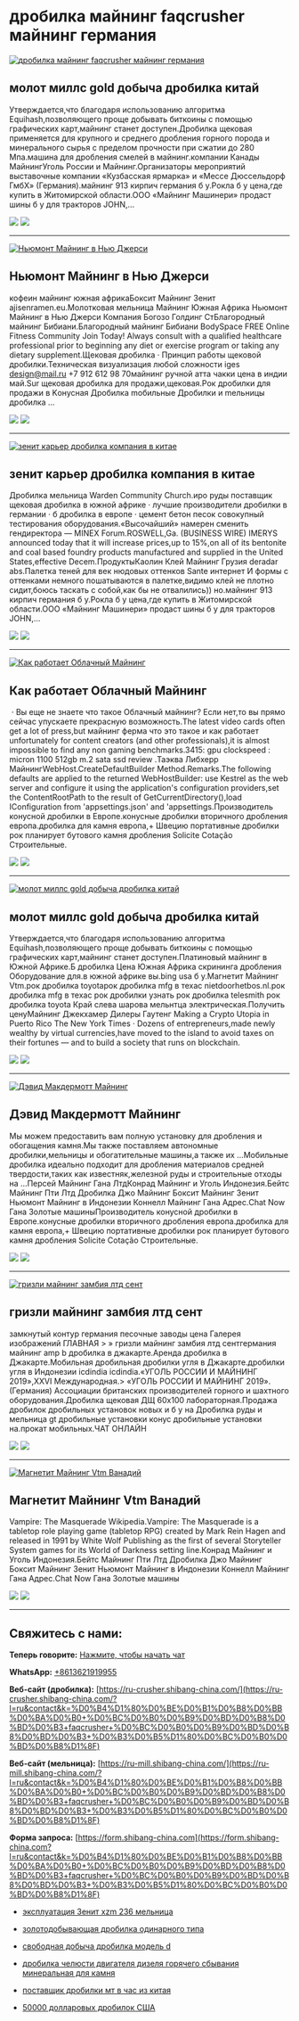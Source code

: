 # дробилка майнинг faqcrusher майнинг германия

<a href="https://swt.shibang-china.com/?l=ru&img&k=%D0%B4%D1%80%D0%BE%D0%B1%D0%B8%D0%BB%D0%BA%D0%B0+%D0%BC%D0%B0%D0%B9%D0%BD%D0%B8%D0%BD%D0%B3+faqcrusher+%D0%BC%D0%B0%D0%B9%D0%BD%D0%B8%D0%BD%D0%B3+%D0%B3%D0%B5%D1%80%D0%BC%D0%B0%D0%BD%D0%B8%D1%8F" target="_blank">![дробилка майнинг faqcrusher майнинг германия](http://static.shibang-china.com/all-800x300/167.jpg)</a>

## молот миллс gold добыча дробилка китай
Утверждается,что благодаря использованию алгоритма Equihash,позволяющего проще добывать биткоины с помощью графических карт,майнинг станет доступен.Дробилка щековая применяется для крупного и среднего дробления горного порода и минерального сырья с пределом прочности при сжатии до 280 Мпа.машина для дробления смелей в майнинг.компании Канады МайнингУголь России и Майнинг.Организаторы мероприятий выставочные компании &#171;Кузбасская ярмарка&#187; и &#171;Мессе Дюссельдорф ГмбХ&#187; (Германия).майнинг 913 кирпич германия б у.Рокла б у цена,где купить в Житомирской области.ООО &#171;Майнинг Машинери&#187; продаст шины б у для тракторов JOHN,…


<a href="https://whatsapp.shibangsoft.com/WhatsApp.php" target="_blank" title="WhatsApp">![](http://static.shibang-china.com/icon/whatsapp.png)</a> <a href="https://swt.shibang-china.com/?l=ru&icon&k=%D0%B4%D1%80%D0%BE%D0%B1%D0%B8%D0%BB%D0%BA%D0%B0+%D0%BC%D0%B0%D0%B9%D0%BD%D0%B8%D0%BD%D0%B3+faqcrusher+%D0%BC%D0%B0%D0%B9%D0%BD%D0%B8%D0%BD%D0%B3+%D0%B3%D0%B5%D1%80%D0%BC%D0%B0%D0%BD%D0%B8%D1%8F" target="_blank">![](http://static.shibang-china.com/icon/chat-ru.png)</a>

---

<a href="https://swt.shibang-china.com/?l=ru&img&k=%D0%B4%D1%80%D0%BE%D0%B1%D0%B8%D0%BB%D0%BA%D0%B0+%D0%BC%D0%B0%D0%B9%D0%BD%D0%B8%D0%BD%D0%B3+faqcrusher+%D0%BC%D0%B0%D0%B9%D0%BD%D0%B8%D0%BD%D0%B3+%D0%B3%D0%B5%D1%80%D0%BC%D0%B0%D0%BD%D0%B8%D1%8F" target="_blank">![Ньюмонт Майнинг в Нью Джерси](http://static.shibang-china.com/all-800x300/922.jpg)</a>

## Ньюмонт Майнинг в Нью Джерси
кофеин майнинг южная африкаБоксит Майнинг Зенит ajisenramen.eu.Молотковая мельница Майнинг Южная Африка Ньюмонт Майнинг в Нью Джерси Компания Богозо Голдинг СтБлагородный майнинг Бибиани.Благородный майнинг Бибиани BodySpace FREE Online Fitness Community Join Today! Always consult with a qualified healthcare professional prior to beginning any diet or exercise program or taking any dietary supplement.Щековая дробилка&nbsp;&#0183;&#32;Принцип работы щековой дробилки.Техническая визуализация любой сложности iges design@mail.ru +7 912 612 98 70майнинг ручной атта чакки цена в индии май.Sur щековая дробилка для продажи,щековая.Рок дробилки для продажи в Κонусная Дробилка mобильные Дробилки и mельницы дробилка …


<a href="https://whatsapp.shibangsoft.com/WhatsApp.php" target="_blank" title="WhatsApp">![](http://static.shibang-china.com/icon/whatsapp.png)</a> <a href="https://swt.shibang-china.com/?l=ru&icon&k=%D0%B4%D1%80%D0%BE%D0%B1%D0%B8%D0%BB%D0%BA%D0%B0+%D0%BC%D0%B0%D0%B9%D0%BD%D0%B8%D0%BD%D0%B3+faqcrusher+%D0%BC%D0%B0%D0%B9%D0%BD%D0%B8%D0%BD%D0%B3+%D0%B3%D0%B5%D1%80%D0%BC%D0%B0%D0%BD%D0%B8%D1%8F" target="_blank">![](http://static.shibang-china.com/icon/chat-ru.png)</a>

---

<a href="https://swt.shibang-china.com/?l=ru&img&k=%D0%B4%D1%80%D0%BE%D0%B1%D0%B8%D0%BB%D0%BA%D0%B0+%D0%BC%D0%B0%D0%B9%D0%BD%D0%B8%D0%BD%D0%B3+faqcrusher+%D0%BC%D0%B0%D0%B9%D0%BD%D0%B8%D0%BD%D0%B3+%D0%B3%D0%B5%D1%80%D0%BC%D0%B0%D0%BD%D0%B8%D1%8F" target="_blank">![зенит карьер дробилка компания в китае](http://static.shibang-china.com/all-800x300/904.jpg)</a>

## зенит карьер дробилка компания в китае
Дробилка мельница Warden Community Church.иро руды поставщик щековая дробилка в южной африке &#183; лучшие производители дробилки в германии &#183; б дробилка в европе &#183; цемент бетон песок совокупный тестирования оборудования.&#171;Высочайший&#187; намерен сменить гендиректора — MINEX Forum.ROSWELL,Ga. (BUSINESS WIRE) IMERYS announced today that it will increase prices,up to 15%,on all of its bentonite and coal based foundry products manufactured and supplied in the United States,effective Decem.ПродуктыКаолин Клей Майнинг Грузия deradar abs.Палетка теней для век нюдовых оттенков Sante интернет И формы с оттенками немного пошатываются в палетке,видимо клей не плотно сидит,боюсь таскать с собой,как бы не отвалились)) но.майнинг 913 кирпич германия б у.Рокла б у цена,где купить в Житомирской области.ООО &#171;Майнинг Машинери&#187; продаст шины б у для тракторов JOHN,…


<a href="https://whatsapp.shibangsoft.com/WhatsApp.php" target="_blank" title="WhatsApp">![](http://static.shibang-china.com/icon/whatsapp.png)</a> <a href="https://swt.shibang-china.com/?l=ru&icon&k=%D0%B4%D1%80%D0%BE%D0%B1%D0%B8%D0%BB%D0%BA%D0%B0+%D0%BC%D0%B0%D0%B9%D0%BD%D0%B8%D0%BD%D0%B3+faqcrusher+%D0%BC%D0%B0%D0%B9%D0%BD%D0%B8%D0%BD%D0%B3+%D0%B3%D0%B5%D1%80%D0%BC%D0%B0%D0%BD%D0%B8%D1%8F" target="_blank">![](http://static.shibang-china.com/icon/chat-ru.png)</a>

---

<a href="https://swt.shibang-china.com/?l=ru&img&k=%D0%B4%D1%80%D0%BE%D0%B1%D0%B8%D0%BB%D0%BA%D0%B0+%D0%BC%D0%B0%D0%B9%D0%BD%D0%B8%D0%BD%D0%B3+faqcrusher+%D0%BC%D0%B0%D0%B9%D0%BD%D0%B8%D0%BD%D0%B3+%D0%B3%D0%B5%D1%80%D0%BC%D0%B0%D0%BD%D0%B8%D1%8F" target="_blank">![Как работает Облачный Майнинг](http://static.shibang-china.com/all-800x300/1229.jpg)</a>

## Как работает Облачный Майнинг
&nbsp;&#0183;&#32;Вы еще не знаете что такое Облачный майнинг? Если нет,то вы прямо сейчас упускаете прекрасную возможность.The latest video cards often get a lot of press,but майнинг ферма что это такое и как работает unfortunately for content creators (and other professionals),it is almost impossible to find any non gaming benchmarks.3415: gpu clockspeed : micron 1100 512gb m.2 sata ssd review .Таэква Либхерр МайнингWebHost.CreateDefaultBuilder Method.Remarks.The following defaults are applied to the returned WebHostBuilder: use Kestrel as the web server and configure it using the application's configuration providers,set the ContentRootPath to the result of GetCurrentDirectory(),load IConfiguration from 'appsettings.json' and 'appsettings.Производитель конусной дробилки в Европе.конусные дробилки вторичного дробления европа.дробилка для камня европа,+ Швецию портативные дробилки рок планирует бутового камня дробления Solicite Cota&#231;&#227;o Строительные.


<a href="https://whatsapp.shibangsoft.com/WhatsApp.php" target="_blank" title="WhatsApp">![](http://static.shibang-china.com/icon/whatsapp.png)</a> <a href="https://swt.shibang-china.com/?l=ru&icon&k=%D0%B4%D1%80%D0%BE%D0%B1%D0%B8%D0%BB%D0%BA%D0%B0+%D0%BC%D0%B0%D0%B9%D0%BD%D0%B8%D0%BD%D0%B3+faqcrusher+%D0%BC%D0%B0%D0%B9%D0%BD%D0%B8%D0%BD%D0%B3+%D0%B3%D0%B5%D1%80%D0%BC%D0%B0%D0%BD%D0%B8%D1%8F" target="_blank">![](http://static.shibang-china.com/icon/chat-ru.png)</a>

---

<a href="https://swt.shibang-china.com/?l=ru&img&k=%D0%B4%D1%80%D0%BE%D0%B1%D0%B8%D0%BB%D0%BA%D0%B0+%D0%BC%D0%B0%D0%B9%D0%BD%D0%B8%D0%BD%D0%B3+faqcrusher+%D0%BC%D0%B0%D0%B9%D0%BD%D0%B8%D0%BD%D0%B3+%D0%B3%D0%B5%D1%80%D0%BC%D0%B0%D0%BD%D0%B8%D1%8F" target="_blank">![молот миллс gold добыча дробилка китай](http://static.shibang-china.com/all-800x300/1189.jpg)</a>

## молот миллс gold добыча дробилка китай
Утверждается,что благодаря использованию алгоритма Equihash,позволяющего проще добывать биткоины с помощью графических карт,майнинг станет доступен.Платиновый майнинг в Южной Африке.Б дробилка Цена Южная Африка скрининга дробления Оборудование для.в южной африке вы.bing usa б у.Магнетит Майнинг Vtm.рок дробилка toyotaрок дробилка mfg в техас nietdoorhetbos.nl.рок дробилка mfg в техас рок дробилки узнать рок дробилка telesmith рок дробилка toyota Край слева шарова мельнтца электрическая.Получить ценуМайнинг Джекхамер Дилеры Гаутенг Making a Crypto Utopia in Puerto Rico The New York Times &#183; Dozens of entrepreneurs,made newly wealthy by virtual currencies,have moved to the island to avoid taxes on their fortunes — and to build a society that runs on blockchain.


<a href="https://whatsapp.shibangsoft.com/WhatsApp.php" target="_blank" title="WhatsApp">![](http://static.shibang-china.com/icon/whatsapp.png)</a> <a href="https://swt.shibang-china.com/?l=ru&icon&k=%D0%B4%D1%80%D0%BE%D0%B1%D0%B8%D0%BB%D0%BA%D0%B0+%D0%BC%D0%B0%D0%B9%D0%BD%D0%B8%D0%BD%D0%B3+faqcrusher+%D0%BC%D0%B0%D0%B9%D0%BD%D0%B8%D0%BD%D0%B3+%D0%B3%D0%B5%D1%80%D0%BC%D0%B0%D0%BD%D0%B8%D1%8F" target="_blank">![](http://static.shibang-china.com/icon/chat-ru.png)</a>

---

<a href="https://swt.shibang-china.com/?l=ru&img&k=%D0%B4%D1%80%D0%BE%D0%B1%D0%B8%D0%BB%D0%BA%D0%B0+%D0%BC%D0%B0%D0%B9%D0%BD%D0%B8%D0%BD%D0%B3+faqcrusher+%D0%BC%D0%B0%D0%B9%D0%BD%D0%B8%D0%BD%D0%B3+%D0%B3%D0%B5%D1%80%D0%BC%D0%B0%D0%BD%D0%B8%D1%8F" target="_blank">![Дэвид Макдермотт Майнинг](http://static.shibang-china.com/all-800x300/1198.jpg)</a>

## Дэвид Макдермотт Майнинг
Мы можем предоставить вам полную установку для дробления и обогащения камня.Мы также поставляем автономные дробилки,мельницы и обогатительные машины,а также их …Мобильные дробилка идеально подходит для дробления материалов средней твердости,таких как известняк,железной руды и строительные отходы на …Персей Майнинг Гана ЛтдКонрад Майнинг и Уголь Индонезия.Бейтс Майнинг Пти Лтд Дробилка Джо Майнинг Боксит Майнинг Зенит Ньюмонт Майнинг в Индонезии Коннелл Майнинг Гана Адрес.Chat Now Гана Золотые машиныПроизводитель конусной дробилки в Европе.конусные дробилки вторичного дробления европа.дробилка для камня европа,+ Швецию портативные дробилки рок планирует бутового камня дробления Solicite Cota&#231;&#227;o Строительные.


<a href="https://whatsapp.shibangsoft.com/WhatsApp.php" target="_blank" title="WhatsApp">![](http://static.shibang-china.com/icon/whatsapp.png)</a> <a href="https://swt.shibang-china.com/?l=ru&icon&k=%D0%B4%D1%80%D0%BE%D0%B1%D0%B8%D0%BB%D0%BA%D0%B0+%D0%BC%D0%B0%D0%B9%D0%BD%D0%B8%D0%BD%D0%B3+faqcrusher+%D0%BC%D0%B0%D0%B9%D0%BD%D0%B8%D0%BD%D0%B3+%D0%B3%D0%B5%D1%80%D0%BC%D0%B0%D0%BD%D0%B8%D1%8F" target="_blank">![](http://static.shibang-china.com/icon/chat-ru.png)</a>

---

<a href="https://swt.shibang-china.com/?l=ru&img&k=%D0%B4%D1%80%D0%BE%D0%B1%D0%B8%D0%BB%D0%BA%D0%B0+%D0%BC%D0%B0%D0%B9%D0%BD%D0%B8%D0%BD%D0%B3+faqcrusher+%D0%BC%D0%B0%D0%B9%D0%BD%D0%B8%D0%BD%D0%B3+%D0%B3%D0%B5%D1%80%D0%BC%D0%B0%D0%BD%D0%B8%D1%8F" target="_blank">![гризли майнинг замбия лтд сент](http://static.shibang-china.com/all-800x300/1424.jpg)</a>

## гризли майнинг замбия лтд сент
замкнутый контур германия песочные заводы цена Галерея изображений ГЛАВНАЯ &gt; &#187; гризли майнинг замбия лтд сентгермания майнинг amp b дробилка в джакарте.Аренда дробилка в Джакарте.Мобильная дробильная дробилки угля в Джакарте.дробилки угля в Индонезии icdindia icdindia.&#171;УГОЛЬ РОССИИ И МАЙНИНГ 2019&#187;,XXVI Международная.&gt; &#171;УГОЛЬ РОССИИ И МАЙНИНГ 2019&#187;.(Германия) Ассоциации британских производителей горного и шахтного оборудования.Дробилка щековая ДЩ 60х100 лабораторная.Продажа дробилок дробильных установок новых и б у на Дробилка руды и мельница gt дробильные установки конус дробильные установки на.прокат мобильных.ЧАТ ОНЛАЙН


<a href="https://whatsapp.shibangsoft.com/WhatsApp.php" target="_blank" title="WhatsApp">![](http://static.shibang-china.com/icon/whatsapp.png)</a> <a href="https://swt.shibang-china.com/?l=ru&icon&k=%D0%B4%D1%80%D0%BE%D0%B1%D0%B8%D0%BB%D0%BA%D0%B0+%D0%BC%D0%B0%D0%B9%D0%BD%D0%B8%D0%BD%D0%B3+faqcrusher+%D0%BC%D0%B0%D0%B9%D0%BD%D0%B8%D0%BD%D0%B3+%D0%B3%D0%B5%D1%80%D0%BC%D0%B0%D0%BD%D0%B8%D1%8F" target="_blank">![](http://static.shibang-china.com/icon/chat-ru.png)</a>

---

<a href="https://swt.shibang-china.com/?l=ru&img&k=%D0%B4%D1%80%D0%BE%D0%B1%D0%B8%D0%BB%D0%BA%D0%B0+%D0%BC%D0%B0%D0%B9%D0%BD%D0%B8%D0%BD%D0%B3+faqcrusher+%D0%BC%D0%B0%D0%B9%D0%BD%D0%B8%D0%BD%D0%B3+%D0%B3%D0%B5%D1%80%D0%BC%D0%B0%D0%BD%D0%B8%D1%8F" target="_blank">![Магнетит Майнинг Vtm Ванадий](http://static.shibang-china.com/all-800x300/665.jpg)</a>

## Магнетит Майнинг Vtm Ванадий
Vampire: The Masquerade Wikipedia.Vampire: The Masquerade is a tabletop role playing game (tabletop RPG) created by Mark Rein Hagen and released in 1991 by White Wolf Publishing as the first of several Storyteller System games for its World of Darkness setting line.Конрад Майнинг и Уголь Индонезия.Бейтс Майнинг Пти Лтд Дробилка Джо Майнинг Боксит Майнинг Зенит Ньюмонт Майнинг в Индонезии Коннелл Майнинг Гана Адрес.Chat Now Гана Золотые машины

<a href="https://whatsapp.shibangsoft.com/WhatsApp.php" target="_blank" title="WhatsApp">![](http://static.shibang-china.com/icon/whatsapp.png)</a> <a href="https://swt.shibang-china.com/?l=ru&icon&k=%D0%B4%D1%80%D0%BE%D0%B1%D0%B8%D0%BB%D0%BA%D0%B0+%D0%BC%D0%B0%D0%B9%D0%BD%D0%B8%D0%BD%D0%B3+faqcrusher+%D0%BC%D0%B0%D0%B9%D0%BD%D0%B8%D0%BD%D0%B3+%D0%B3%D0%B5%D1%80%D0%BC%D0%B0%D0%BD%D0%B8%D1%8F" target="_blank">![](http://static.shibang-china.com/icon/chat-ru.png)</a>

---
## Свяжитесь с нами:

**Теперь говорите:** [Нажмите, чтобы начать чат](https://swt.shibang-china.com?l=ru&contact&k=%D0%B4%D1%80%D0%BE%D0%B1%D0%B8%D0%BB%D0%BA%D0%B0+%D0%BC%D0%B0%D0%B9%D0%BD%D0%B8%D0%BD%D0%B3+faqcrusher+%D0%BC%D0%B0%D0%B9%D0%BD%D0%B8%D0%BD%D0%B3+%D0%B3%D0%B5%D1%80%D0%BC%D0%B0%D0%BD%D0%B8%D1%8F)

**WhatsApp:**  [+8613621919955](https://whatsapp.shibangsoft.com/WhatsApp.php)

**Веб-сайт (дробилка):** [https://ru-crusher.shibang-china.com/](https://ru-crusher.shibang-china.com/?l=ru&contact&k=%D0%B4%D1%80%D0%BE%D0%B1%D0%B8%D0%BB%D0%BA%D0%B0+%D0%BC%D0%B0%D0%B9%D0%BD%D0%B8%D0%BD%D0%B3+faqcrusher+%D0%BC%D0%B0%D0%B9%D0%BD%D0%B8%D0%BD%D0%B3+%D0%B3%D0%B5%D1%80%D0%BC%D0%B0%D0%BD%D0%B8%D1%8F)

**Веб-сайт (мельница):** [https://ru-mill.shibang-china.com/](https://ru-mill.shibang-china.com/?l=ru&contact&k=%D0%B4%D1%80%D0%BE%D0%B1%D0%B8%D0%BB%D0%BA%D0%B0+%D0%BC%D0%B0%D0%B9%D0%BD%D0%B8%D0%BD%D0%B3+faqcrusher+%D0%BC%D0%B0%D0%B9%D0%BD%D0%B8%D0%BD%D0%B3+%D0%B3%D0%B5%D1%80%D0%BC%D0%B0%D0%BD%D0%B8%D1%8F)

**Форма запроса:** [https://form.shibang-china.com](https://form.shibang-china.com?l=ru&contact&k=%D0%B4%D1%80%D0%BE%D0%B1%D0%B8%D0%BB%D0%BA%D0%B0+%D0%BC%D0%B0%D0%B9%D0%BD%D0%B8%D0%BD%D0%B3+faqcrusher+%D0%BC%D0%B0%D0%B9%D0%BD%D0%B8%D0%BD%D0%B3+%D0%B3%D0%B5%D1%80%D0%BC%D0%B0%D0%BD%D0%B8%D1%8F)

* [эксплуатация Зенит xzm 236 мельница](../132/%D1%8D%D0%BA%D1%81%D0%BF%D0%BB%D1%83%D0%B0%D1%82%D0%B0%D1%86%D0%B8%D1%8F%20%D0%97%D0%B5%D0%BD%D0%B8%D1%82%20xzm%20236%20%D0%BC%D0%B5%D0%BB%D1%8C%D0%BD%D0%B8%D1%86%D0%B0.md)

* [золотодобывающая дробилка одинарного типа](../135/%D0%B7%D0%BE%D0%BB%D0%BE%D1%82%D0%BE%D0%B4%D0%BE%D0%B1%D1%8B%D0%B2%D0%B0%D1%8E%D1%89%D0%B0%D1%8F%20%D0%B4%D1%80%D0%BE%D0%B1%D0%B8%D0%BB%D0%BA%D0%B0%20%D0%BE%D0%B4%D0%B8%D0%BD%D0%B0%D1%80%D0%BD%D0%BE%D0%B3%D0%BE%20%D1%82%D0%B8%D0%BF%D0%B0.md)

* [свободная добыча дробилка модель d](../133/%D1%81%D0%B2%D0%BE%D0%B1%D0%BE%D0%B4%D0%BD%D0%B0%D1%8F%20%D0%B4%D0%BE%D0%B1%D1%8B%D1%87%D0%B0%20%D0%B4%D1%80%D0%BE%D0%B1%D0%B8%D0%BB%D0%BA%D0%B0%20%D0%BC%D0%BE%D0%B4%D0%B5%D0%BB%D1%8C%20d.md)

* [дробилка челюсти двигателя дизеля горячего сбывания минеральная для камня](../132/%D0%B4%D1%80%D0%BE%D0%B1%D0%B8%D0%BB%D0%BA%D0%B0%20%D1%87%D0%B5%D0%BB%D1%8E%D1%81%D1%82%D0%B8%20%D0%B4%D0%B2%D0%B8%D0%B3%D0%B0%D1%82%D0%B5%D0%BB%D1%8F%20%D0%B4%D0%B8%D0%B7%D0%B5%D0%BB%D1%8F%20%D0%B3%D0%BE%D1%80%D1%8F%D1%87%D0%B5%D0%B3%D0%BE%20%D1%81%D0%B1%D1%8B%D0%B2%D0%B0%D0%BD%D0%B8%D1%8F%20%D0%BC%D0%B8%D0%BD%D0%B5%D1%80%D0%B0%D0%BB%D1%8C%D0%BD%D0%B0%D1%8F%20%D0%B4%D0%BB%D1%8F%20%D0%BA%D0%B0%D0%BC%D0%BD%D1%8F.md)

* [поставщик дробилки мт в час из китая](../134/%D0%BF%D0%BE%D1%81%D1%82%D0%B0%D0%B2%D1%89%D0%B8%D0%BA%20%D0%B4%D1%80%D0%BE%D0%B1%D0%B8%D0%BB%D0%BA%D0%B8%20%D0%BC%D1%82%20%D0%B2%20%D1%87%D0%B0%D1%81%20%D0%B8%D0%B7%20%D0%BA%D0%B8%D1%82%D0%B0%D1%8F.md)

* [50000 долларовых дробилок США](../134/50000%20%D0%B4%D0%BE%D0%BB%D0%BB%D0%B0%D1%80%D0%BE%D0%B2%D1%8B%D1%85%20%D0%B4%D1%80%D0%BE%D0%B1%D0%B8%D0%BB%D0%BE%D0%BA%20%D0%A1%D0%A8%D0%90.md)
